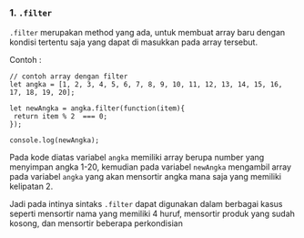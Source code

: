 
### 1. `.filter`

`.filter` merupakan method yang ada, untuk membuat array baru dengan kondisi tertentu saja yang dapat di masukkan pada array tersebut. 

Contoh : 

```
// contoh array dengan filter
let angka = [1, 2, 3, 4, 5, 6, 7, 8, 9, 10, 11, 12, 13, 14, 15, 16, 17, 18, 19, 20]; 

let newAngka = angka.filter(function(item){
 return item % 2  === 0; 
}); 

console.log(newAngka);
```

Pada kode diatas variabel `angka` memiliki array berupa number yang menyimpan angka 1-20, kemudian pada variabel `newAngka` mengambil array pada variabel `angka` yang akan mensortir angka mana saja yang memiliki kelipatan 2.

Jadi pada intinya sintaks `.filter` dapat digunakan dalam berbagai kasus seperti mensortir nama yang memiliki 4 huruf, mensortir produk yang sudah kosong, dan mensortir beberapa perkondisian 
